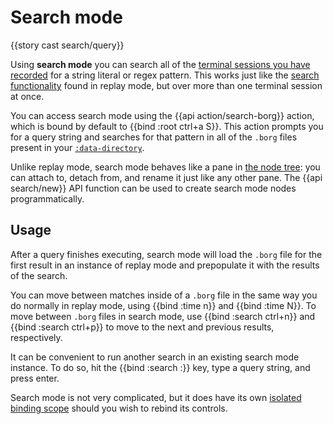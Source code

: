 # Search mode

{{story cast search/query}}

Using **search mode** you can search all of the [terminal sessions you have recorded](/replay-mode.md#recording-to-disk) for a string literal or regex pattern. This works just like the [search functionality](/replay-mode/modes.md#searching) found in replay mode, but over more than one terminal session at once.

You can access search mode using the {{api action/search-borg}} action, which is bound by default to {{bind :root ctrl+a S}}. This action prompts you for a query string and searches for that pattern in all of the `.borg` files present in your [`:data-directory`](/default-parameters.md#data-directory).

Unlike replay mode, search mode behaves like a pane in [the node tree](/groups-and-panes.md): you can attach to, detach from, and rename it just like any other pane. The {{api search/new}} API function can be used to create search mode nodes programmatically.

## Usage

After a query finishes executing, search mode will load the `.borg` file for the first result in an instance of replay mode and prepopulate it with the results of the search.

You can move between matches inside of a `.borg` file in the same way you do normally in replay mode, using {{bind :time n}} and {{bind :time N}}. To move between `.borg` files in search mode, use {{bind :search ctrl+n}} and {{bind :search ctrl+p}} to move to the next and previous results, respectively.

It can be convenient to run another search in an existing search mode instance. To do so, hit the {{bind :search :}} key, type a query string, and press enter.

Search mode is not very complicated, but it does have its own [isolated binding scope](/default-keys.md#search-mode) should you wish to rebind its controls.
